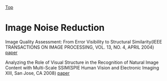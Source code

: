 [Top](index.md)

# Image Noise Reduction

Image Quality Assessment: From Error Visibility to Structural Similarity(IEEE TRANSACTIONS ON IMAGE PROCESSING, VOL. 13, NO. 4, APRIL 2004) [paper](https://ece.uwaterloo.ca/~z70wang/publications/ssim.pdf)

Analyzing the Role of Visual Structure in the Recognition of Natural Image Content with Multi-Scale SSIM(SPIE Human Vision and Electronic Imaging XIII, San Jose, CA 2008) [paper](https://pdfs.semanticscholar.org/50c2/9e7a784d934fc1bfe0948ad2a072a9df51a9.pdf)
